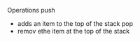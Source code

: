 Operations
push
- adds an item to the top of the stack
pop
- remov ethe item at the top of the stack
